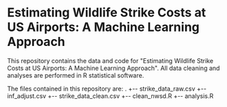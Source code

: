 # Estimating Wildlife Strike Costs at US Airports: A Machine Learning Approach

This repository contains the data and code for "Estimating Wildlife Strike Costs at US Airports: A Machine Learning Approach". All data cleaning and analyses are performed in R statistical software.

The files contained in this repository are:
.
+-- strike_data_raw.csv
+-- inf_adjust.csv
+-- strike_data_clean.csv
+-- clean_nwsd.R
+-- analysis.R
